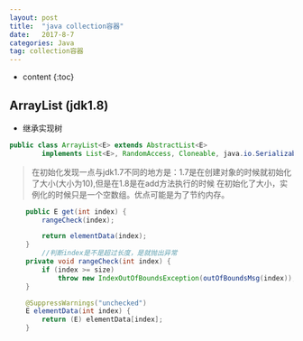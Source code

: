 ```yaml
---
layout: post
title:  "java collection容器"
date:   2017-8-7
categories: Java
tag: collection容器
---
```



* content
{:toc}


## ArrayList (jdk1.8)

- 继承实现树

```java
public class ArrayList<E> extends AbstractList<E>
        implements List<E>, RandomAccess, Cloneable, java.io.Serializable
```
> 在初始化发现一点与jdk1.7不同的地方是：1.7是在创建对象的时候就初始化了大小(大小为10),但是在1.8是在add方法执行的时候
在初始化了大小，实例化的时候只是一个空数组。优点可能是为了节约内存。

```java
    public E get(int index) {
        rangeCheck(index);  

        return elementData(index);
    }
        //判断index是不是超过长度，是就抛出异常
    private void rangeCheck(int index) {
        if (index >= size)
            throw new IndexOutOfBoundsException(outOfBoundsMsg(index));
    }

    @SuppressWarnings("unchecked")
    E elementData(int index) {
        return (E) elementData[index];
    }
```
